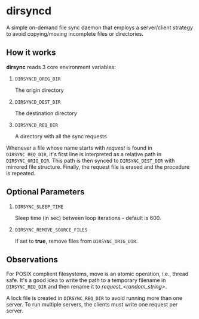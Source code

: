 # dirsyncd

A simple on-demand file sync daemon that employs a server/client strategy to
avoid copying/moving incomplete files or directories.


## How it works

**dirsync** reads 3 core environment variables:

1. `DIRSYNCD_ORIG_DIR`

    The origin directory

2. `DIRSYNCD_DEST_DIR`

    The destination directory

3. `DIRSYNCD_REQ_DIR`

    A directory with all the sync requests

Whenever a file whose name starts with *request* is found in `DIRSYNC_REQ_DIR`,
it's first line is interpreted as a relative path in `DIRSYNC_ORIG_DIR`. This
path is then synced to `DIRSYNC_DEST_DIR` with mirrored file structure. Finally,
the request file is erased and the procedure is repeated.


## Optional Parameters

1. `DIRSYNC_SLEEP_TIME`

    Sleep time (in sec) between loop iterations - default is 600.

2. `DIRSYNC_REMOVE_SOURCE_FILES`

    If set to **true**, remove files from `DIRSYNC_ORIG_DIR`.


## Observations

For POSIX complient filesystems, move is an atomic operation, i.e., thread
safe. It's a good idea to write the path to a temporary filename in
`DIRSYNC_REQ_DIR` and then rename it to *request_<random_string>*.

A lock file is created in `DIRSYNC_REQ_DIR` to avoid running more than one
server. To run multiple servers, the clients must write one request per server.
